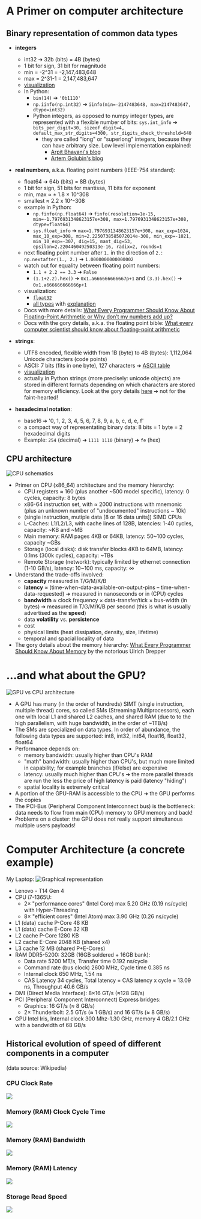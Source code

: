 # A Primer on computer architecture

## Binary representation of common data types
- **integers**
  - int32 ➔ 32b (bits) = 4B (bytes)
  - 1 bit for sign, 31 bit for magnitude
  - min = -2^31 = -2,147,483,648
  - max = 2^31-1 = 2,147,483,647
  - [visualization](https://manderc.com/apps/umrechner/index_eng.php)
  - In Python:
    - `bin(14)` ➔ `'0b1110'`
    - `np.iinfo(np.int32)` ➔ `iinfo(min=-2147483648, max=2147483647, dtype=int32)`
    - Python integers, as opposed to numpy integer types, are represented with a flexible number of bits: `sys.int_info` ➔ `bits_per_digit=30, sizeof_digit=4, default_max_str_digits=4300, str_digits_check_threshold=640`
      - they are called "long" or "superlong" integers, because they can have arbitrary size. Low level implementation explained:
        - [Arpit Bhayani's blog](https://arpitbhayani.me/blogs/long-integers-python/)
        - [Artem Golubin's blog](https://rushter.com/blog/python-integer-implementation/)

- **real numbers**, a.k.a. floating point numbers (IEEE-754 standard):
  - float64 ➔ 64b (bits) = 8B (bytes)
  - 1 bit for sign, 51 bits for mantissa, 11 bits for exponent
  - min, max ≈ ± 1.8 × 10^308
  - smallest ≈ 2.2 x 10^-308
  - example in Python:
    - `np.finfo(np.float64)` ➔ `finfo(resolution=1e-15, min=-1.7976931348623157e+308, max=1.7976931348623157e+308, dtype=float64)`
    - `sys.float_info` ➔ `max=1.7976931348623157e+308, max_exp=1024, max_10_exp=308, min=2.2250738585072014e-308, min_exp=-1021, min_10_exp=-307, dig=15, mant_dig=53, epsilon=2.220446049250313e-16, radix=2, rounds=1`
  - next floating point number after `1.` in the direction of `2.`: `np.nextafter(1., 2.)` ➔ `1.0000000000000002`
  - watch out for equality between floating point numbers:
     - `1.1 + 2.2 == 3.3` ➔ `False`
     - `(1.1+2.2).hex()` ➔ `0x1.a666666666667p+1` and `(3.3).hex()` ➔ `0x1.a666666666666p+1` 
  - visualization:
    - [`float32`](https://www.h-schmidt.net/FloatConverter/IEEE754.html)
    - [all types](https://float.exposed/) with [explanation](https://ciechanow.ski/exposing-floating-point/)
  - Docs with more details: [What Every Programmer Should Know About Floating-Point Arithmetic or Why don’t my numbers add up?](https://floating-point-gui.de)
  - Docs with the gory details, a.k.a. the floating point bible: [What every computer scientist should know about floating-point arithmetic](https://doi.org/10.1145/103162.103163)

- **strings**:
  - UTF8 encoded, flexible width from 1B (byte) to 4B (bytes): 1,112,064 Unicode characters (code points)
  - ASCII: 7 bits (fits in one byte), 127 characters ➔ [ASCII table](https://upload.wikimedia.org/wikipedia/commons/2/26/ASCII_Table_%28suitable_for_printing%29.svg)
  - [visualization](https://sonarsource.github.io/utf8-visualizer/)
  - actually in Python strings (more precisely: unicode objects) are stored in different formats depending on which characters are stored for memory efficiency. Look at the gory details [here](https://docs.python.org/3.14/c-api/unicode.html) ➔ not for the faint-hearted!

- **hexadecimal notation**:
  - base16 ➔ '0, 1, 2, 3, 4, 5, 6, 7, 8, 9, a, b, c, d, e, f'
  - a compact way of representating binary data: 8 bits = 1 byte = 2 hexadecimal digits
  - Example: `254` (decimal) ➔ `1111 1110` (binary) ➔ `fe` (hex)

## CPU architecture
![CPU schematics](comp_architecture_schematics.svg)
 - Primer on CPU (x86_64) architecture and the memory hierarchy:
    - CPU registers ≈ 160 (plus another ~500 model specific), latency: 0 cycles, capacity: 8 bytes
    - x86-64 instruction set, with ≈ 2000 instructions with mnemonic (plus an unknown number of "undocumented" instructions ~ 10k)
    - (single instruction, mutiple data [8 or 16 data units]) SIMD CPUs
    - L-Caches: L1/L2/L3, with cache lines of 128B, latencies: 1-40 cycles, capacity:  ~KB and ~MB
    - Main memory: RAM pages 4KB or 64KB, latency: 50~100 cycles, capacity ~GBs
    - Storage (local disks): disk transfer blocks 4KB to 64MB, latency: 0.1ms (300k cycles), capacity: ~TBs
    - Remote Storage (network): typically limited by ethernet connection (1-10 GB/s), latency: 10~100 ms, capacity: ∞
  - Understand the trade-offs involved:
      - **capacity** measured in T/G/M/K/B
      - **latency** ≈ (time-when-data-available-on-output-pins – time-when-data-requested) ➔ measured in nanoseconds or in (CPU) cycles
      - **bandwidth** ≈ clock frequency × data-transfer/tick × bus-width (in bytes) ➔ measured in T/G/M/K/B per second (this is what is usually advertised as the **speed**)
      - data **volatility** vs. **persistence**
      - cost
      - physical limits (heat dissipation, density, size, lifetime)
      - temporal and spacial locality of data
  - The gory details about the memory hierarchy: [What Every Programmer Should Know About Memory](https://www.akkadia.org/drepper/cpumemory.pdf) by the notorious Ulrich Drepper

# …and what about the GPU?
![GPU vs CPU architecture](GPUvsCPU-architecture.png)
  - A GPU has many (in the order of hundreds) SIMT (single instruction, multiple thread) cores, so called SMs (Streaming Multiprocessors), each one with local L1 and shared L2 caches, and shared RAM (due to to the high parallelism, with huge bandwidth, in the order of ~1TB/s)
  - The SMs are specialized on data types. In order of abundance, the following data types are supported: int8, int32, int64, float16, float32, float64
  - Performance depends on:
    - memory bandwidth: usually higher than CPU's RAM
    - "math" bandwidth: usually higher than CPU's, but much more limited in capability; for example branches (if/else) are expensive
    - latency: usually much higher than  CPU's ➔ the more parallel threads are run the less the price of high latency is paid (latency "hiding") 
    - spatial locality is extremely critical
  - A portion of the GPU-RAM is accessible to the CPU ➔ the GPU performs the copies
  - The PCI-Bus (Peripheral Component Interconnect bus) is the bottleneck: data needs to flow from main (CPU) memory to GPU memory and back!
  - Problems on a cluster: the GPU does not really support simultanous multiple users payloads!

# Computer Architecture (a concrete example)
My Laptop:
![Graphical representation](topology.png)
  - Lenovo - T14 Gen 4
  - CPU i7-1365U: 
    - 2× "performance cores" (Intel Core) max 5.20 GHz (0.19 ns/cycle) with Hyper-Threading
    - 8× "efficient cores" (Intel Atom) max 3.90 GHz (0.26 ns/cycle)
  - L1 (data) cache P-Core 48 KB
  - L1 (data) cache E-Core 32 KB
  - L2 cache P-Core 1280 KB
  - L2 cache E-Core 2048 KB (shared x4)
  - L3 cache 12 MB (shared P+E-Cores)
  - RAM DDR5-5200: 32GB (16GB soldered + 16GB bank):
    - Data rate 5200 MT/s, Transfer time 0.192 ns/cycle
    - Command rate (bus clock) 2600 MHz, Cycle time 0.385 ns
    - Internal clock 650 MHz, 1.54 ns
    - CAS Latency 34 cycles, Total latency = CAS latency x cycle = 13.09 ns, Throughput 40.6 GB/s
  - DMI (Direct Media Interface): 8×16 GT/s (≈128 GB/s)
  - PCI (Peripheral Component Interconnect) Express bridges:
    - Graphics: 16 GT/s (≈ 8 GB/s)
    - 2× Thunderbolt: 2.5 GT/s (≈ 1 GB/s) and 16 GT/s (≈ 8 GB/s)
  - GPU Intel Iris, Internal clock 300 Mhz-1.30 GHz, memory 4 GB/2.1 GHz with a bandwidth of 68 GB/s

## Historical evolution of speed of different components in a computer
(data source: Wikipedia)

### CPU Clock Rate
![](cpu_clock_rate.svg)

### Memory (RAM) Clock Cycle Time
![](memory_clock.svg)

### Memory (RAM) Bandwidth
![](memory_bandwidth.svg)

### Memory (RAM) Latency
![](memory_latency.svg)

### Storage Read Speed
![](storage.svg)


